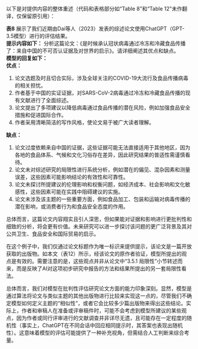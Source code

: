 以下是对提供内容的整体重述（代码和表格部分如“Table 8”和“Table 12”未作翻译，仅保留原引用）：

**表8** 展示了我们近期由Dai等人（2023）发表的综述论文使用ChatGPT（GPT-3.5模型）进行的评估结果。  
**提示内容如下：** 分析这篇论文：《是时候承认冠状病毒通过冷冻和冷藏食品传播了：来自中国的不可否认证据及对世界的启示》。请详细阐述其优点和缺点。  
**模型的回复如下：**  
**优点：**  
1. 论文选题及时且切合实际，涉及全球关注的COVID-19大流行及食品传播病毒的相关担忧。  
2. 作者基于中国的实证证据，对SARS-CoV-2病毒通过冷冻和冷藏食品传播的现有文献进行了全面综述。  
3. 论文提出了多项建议以降低病毒通过食品传播的潜在风险，例如加强食品安全措施和促进国际合作。  
4. 作者采用清晰简洁的写作风格，使论文易于被广大读者理解。  

**缺点：**  
1. 论文过度依赖来自中国的证据，这些证据可能无法直接适用于其他地区，因为各地的食品体系、气候和文化习俗存在差异，因此研究结果的普适性需谨慎看待。  
2. 论文未对综述研究的局限性进行系统分析，例如潜在的偏见、混杂因素和测量误差，这些因素可能影响结论的有效性和可靠性。  
3. 论文未探讨所提建议的伦理影响和权衡问题，如经济成本、社会影响和文化敏感性，这些因素可能在实践中阻碍建议的实施。  
4. 论文未涉及该主题的一些重要方面，例如食品加工、包装和运输对病毒传播的潜在影响，或消费者行为和食品安全态度的作用。  

总体而言，这篇论文内容翔实且引人深思，但如果能对证据和影响进行更批判性和细致的分析，将会更有价值。未来研究可以进一步探讨该问题的更广泛背景及其对公共卫生、食品安全和国际贸易的启示。  

在这个例子中，我们仅通过论文标题作为唯一标识来提供提示，该论文是一篇开放获取的出版物。如本文（表12）所示，经该论文的原作者验证，模型所提出的观点是有效的。需要注意的是，这些观点并非从论文中“3.5.1 局限性”小节转述而来，而是反映了AI对这项初步研究中报告的方法和结果所提出的另一套局限性看法。  

总体而言，我们对模型在批判性评估研究论文方面的能力印象深刻。显然，模型是通过算法将论文与类似主题的其他出版物进行比较来实现这一点的，尽管我们不确定模型如何定义主题的“相似性”，或者它会比较多少篇出版物来得出这些结论。实际上，作者和审稿人在准备或评审稿件时，可能不会考虑到模型所建议的某些观点，因为作者或同行评审进行的文献调查并非详尽无遗，且可能存在一定程度的随机性（事实上，ChatGPT在不同会话中回应相同提示时，其答案也表现出随机性）。这意味着模型的评估可能提供了一种补充视角，但需结合人工判断来综合考量。
